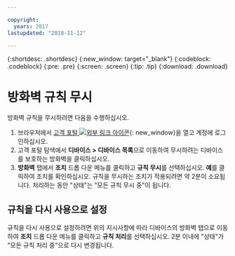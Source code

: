 ```yaml
---

copyright:
  years: 2017
lastupdated: "2018-11-12"

---
```


{:shortdesc: .shortdesc}
{:new_window: target="_blank"}
{:codeblock: .codeblock}
{:pre: .pre}
{:screen: .screen}
{:tip: .tip}
{:download: .download}

# 방화벽 규칙 무시

방화벽 규칙을 무시하려면 다음을 수행하십시오. 

1. 브라우저에서 [고객 포털 ![외부 링크 아이콘](../../icons/launch-glyph.svg "외부 링크 아이콘")](https://control.softlayer.com/){: new_window}을 열고 계정에 로그인하십시오.
2. 고객 포털 탐색에서 **디바이스 > 디바이스 목록**으로 이동하여 무시하려는 디바이스를 보호하는 방화벽을 클릭하십시오.
3.  **방화벽** 탭에서 **조치** 드롭 다운 메뉴를 클릭하고 **규칙 무시**를 선택하십시오. **예**를 클릭하여 조치를 확인하십시오. 규칙을 무시하는 조치가 적용되려면 약 2분이 소요됩니다. 처리하는 동안 "상태"는 "모든 규칙 무시 중"이 됩니다.

## 규칙을 다시 사용으로 설정

규칙을 다시 사용으로 설정하려면 위의 지시사항에 따라 디바이스의 방화벽 탭으로 이동하여 **조치** 드롭 다운 메뉴를 클릭하고 **규칙 처리**를 선택하십시오. 2분 이내에 "상태"가 "모든 규칙 처리 중"으로 다시 변경됩니다.
